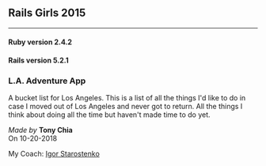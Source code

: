 ## Rails Girls 2015 

---

#### Ruby version 2.4.2
#### Rails version 5.2.1

### L.A. Adventure App

A bucket list for Los Angeles. This is a list of all the things I'd like to do in case I moved out of Los Angeles and never got to return. All the things I think about doing all the time but haven't made time to do yet.

*Made by* **Tony Chia**  
On 10-20-2018  

My Coach: [Igor Starostenko](https://github.com/igor-starostenko)  
